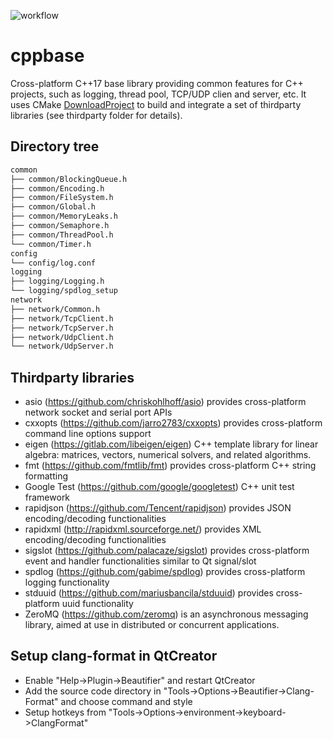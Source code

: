 ![workflow](https://github.com/o-netusa/cppbase/actions/workflows/build.yml/badge.svg)

# cppbase
Cross-platform C++17 base library providing common features for C++ projects, such as logging, thread pool, TCP/UDP clien and server, etc. It uses CMake [DownloadProject](https://github.com/Crascit/DownloadProject) to build and integrate a set of thirdparty libraries (see thirdparty folder for details).

## Directory tree
```bash
common
├── common/BlockingQueue.h
├── common/Encoding.h
├── common/FileSystem.h
├── common/Global.h
├── common/MemoryLeaks.h
├── common/Semaphore.h
├── common/ThreadPool.h
└── common/Timer.h
config
└── config/log.conf
logging
├── logging/Logging.h
└── logging/spdlog_setup
network
├── network/Common.h
├── network/TcpClient.h
├── network/TcpServer.h
├── network/UdpClient.h
└── network/UdpServer.h
```

## Thirdparty libraries
* asio (https://github.com/chriskohlhoff/asio) provides cross-platform network socket and serial port APIs
* cxxopts (https://github.com/jarro2783/cxxopts) provides cross-platform command line options support
* eigen (https://gitlab.com/libeigen/eigen) C++ template library for linear algebra: matrices, vectors, numerical solvers, and related algorithms.
* fmt (https://github.com/fmtlib/fmt) provides cross-platform C++ string formatting
* Google Test (https://github.com/google/googletest) C++ unit test framework
* rapidjson (https://github.com/Tencent/rapidjson) provides JSON encoding/decoding functionalities
* rapidxml (http://rapidxml.sourceforge.net/) provides XML encoding/decoding functionalities
* sigslot (https://github.com/palacaze/sigslot) provides cross-platform event and handler functionalities similar to Qt signal/slot
* spdlog (https://github.com/gabime/spdlog) provides cross-platform logging functionality
* stduuid (https://github.com/mariusbancila/stduuid) provides cross-platform uuid functionality
* ZeroMQ (https://github.com/zeromq) is an asynchronous messaging library, aimed at use in distributed or concurrent applications.

## Setup clang-format in QtCreator
* Enable "Help->Plugin->Beautifier" and restart QtCreator
* Add the source code directory in "Tools->Options->Beautifier->Clang-Format" and choose command and style
* Setup hotkeys from "Tools->Options->environment->keyboard->ClangFormat"
